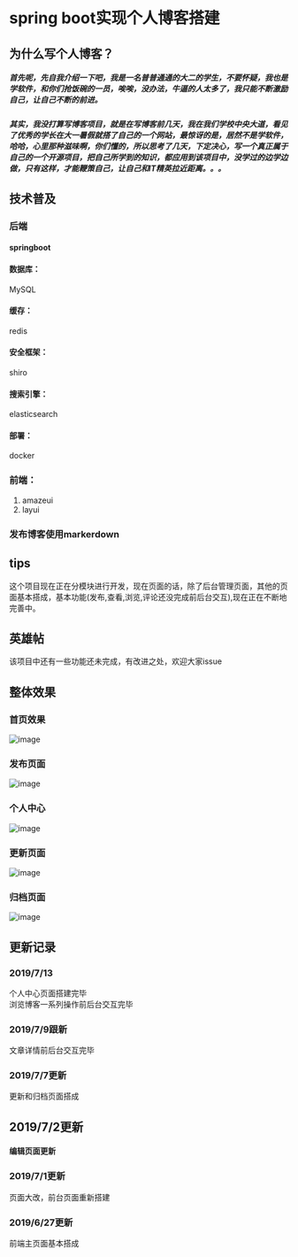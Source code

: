 # spring boot实现个人博客搭建
## 为什么写个人博客？
##### 首先呢，先自我介绍一下吧，我是一名普普通通的大二的学生，不要怀疑，我也是学软件，和你们抢饭碗的一员，唉唉，没办法，牛逼的人太多了，我只能不断激励自己，让自己不断的前进。
##### 其实，我没打算写博客项目，就是在写博客前几天，我在我们学校中央大道，看见了优秀的学长在大一暑假就搭了自己的一个网站，最惊讶的是，居然不是学软件，哈哈，心里那种滋味啊，你们懂的，所以思考了几天，下定决心，写一个真正属于自己的一个开源项目，把自己所学到的知识，都应用到该项目中，没学过的边学边做，只有这样，才能鞭策自己，让自己和IT精英拉近距离。。。
## 技术普及
### 后端
#### springboot
#### 数据库：
MySQL
#### 缓存：
redis
#### 安全框架：
shiro
#### 搜索引擎：
elasticsearch
#### 部署：
docker
### 前端：
1. amazeui
2. layui
### 发布博客使用markerdown
## tips
这个项目现在正在分模块进行开发，现在页面的话，除了后台管理页面，其他的页面基本搭成，基本功能(发布,查看,浏览,评论还没完成前后台交互),现在正在不断地完善中。
## 英雄帖
该项目中还有一些功能还未完成，有改进之处，欢迎大家issue
## 整体效果
### 首页效果
![image](https://github.com/memo012/people-blog/blob/master/images/index.png)
### 发布页面
![image](https://github.com/memo012/people-blog/blob/master/images/publish.png)
### 个人中心
![image](https://github.com/memo012/people-blog/blob/master/images/people.png)
### 更新页面
![image](https://github.com/memo012/people-blog/blob/master/images/update.png)
### 归档页面
![image](https://github.com/memo012/people-blog/blob/master/images/arthiv.png)

## 更新记录
### 2019/7/13
个人中心页面搭建完毕    
浏览博客一系列操作前后台交互完毕
### 2019/7/9跟新
文章详情前后台交互完毕
### 2019/7/7更新
更新和归档页面搭成
## 2019/7/2更新
#### 编辑页面更新
### 2019/7/1更新
页面大改，前台页面重新搭建
### 2019/6/27更新
前端主页面基本搭成
